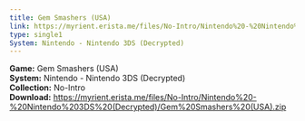```yaml
---
title: Gem Smashers (USA)
link: https://myrient.erista.me/files/No-Intro/Nintendo%20-%20Nintendo%203DS%20(Decrypted)/Gem%20Smashers%20(USA).zip
type: single1
System: Nintendo - Nintendo 3DS (Decrypted)
---
```

<b>Game:</b> Gem Smashers (USA)<br>
<b>System:</b> Nintendo - Nintendo 3DS (Decrypted)<br>
<b>Collection:</b> No-Intro<br>
<b>Download:</b> https://myrient.erista.me/files/No-Intro/Nintendo%20-%20Nintendo%203DS%20(Decrypted)/Gem%20Smashers%20(USA).zip